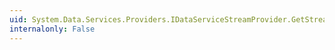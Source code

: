 ```yaml
---
uid: System.Data.Services.Providers.IDataServiceStreamProvider.GetStreamContentType(System.Object,System.Data.Services.DataServiceOperationContext)
internalonly: False
---
```

